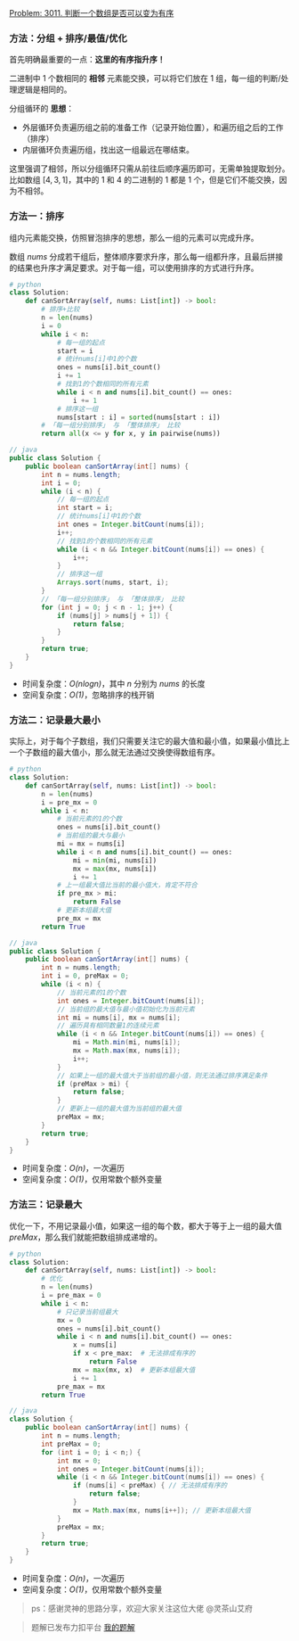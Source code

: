 [Problem: 3011. 判断一个数组是否可以变为有序](https://leetcode.cn/problems/find-if-array-can-be-sorted/description/)

### 方法：分组 + 排序/最值/优化

首先明确最重要的一点：**这里的有序指升序！**

二进制中 $1$ 个数相同的 **相邻** 元素能交换，可以将它们放在 $1$ 组，每一组的判断/处理逻辑是相同的。

分组循环的 **思想**：

- 外层循环负责遍历组之前的准备工作（记录开始位置），和遍历组之后的工作（排序）
- 内层循环负责遍历组，找出这一组最远在哪结束。

这里强调了相邻，所以分组循环只需从前往后顺序遍历即可，无需单独提取划分。比如数组 $[4,3,1]$，其中的 $1$ 和 $4$ 的二进制的 $1$ 都是 $1$ 个，但是它们不能交换，因为不相邻。

### 方法一：排序

组内元素能交换，仿照冒泡排序的思想，那么一组的元素可以完成升序。

数组 $nums$ 分成若干组后，整体顺序要求升序，那么每一组都升序，且最后拼接的结果也升序才满足要求。对于每一组，可以使用排序的方式进行升序。

```Python
# python
class Solution:
    def canSortArray(self, nums: List[int]) -> bool:
        # 排序+比较
        n = len(nums)
        i = 0
        while i < n:
            # 每一组的起点
            start = i
            # 统计nums[i]中1的个数
            ones = nums[i].bit_count()
            i += 1
            # 找到1的个数相同的所有元素
            while i < n and nums[i].bit_count() == ones:
                i += 1
            # 排序这一组
            nums[start : i] = sorted(nums[start : i])
        # 「每一组分别排序」 与 「整体排序」 比较
        return all(x <= y for x, y in pairwise(nums))
```

```java
// java
public class Solution {
    public boolean canSortArray(int[] nums) {
        int n = nums.length;
        int i = 0;
        while (i < n) {
            // 每一组的起点
            int start = i;
            // 统计nums[i]中1的个数
            int ones = Integer.bitCount(nums[i]);
            i++;
            // 找到1的个数相同的所有元素
            while (i < n && Integer.bitCount(nums[i]) == ones) {
                i++;
            }
            // 排序这一组
            Arrays.sort(nums, start, i);
        }
        // 「每一组分别排序」 与 「整体排序」 比较
        for (int j = 0; j < n - 1; j++) {
            if (nums[j] > nums[j + 1]) {
                return false;
            }
        }
        return true;
    }
}
```

- 时间复杂度：_O(nlogn)_，其中 $n$ 分别为 $nums$ 的长度
- 空间复杂度：_O(1)_，忽略排序的栈开销

### 方法二：记录最大最小

实际上，对于每个子数组，我们只需要关注它的最大值和最小值，如果最小值比上一个子数组的最大值小，那么就无法通过交换使得数组有序。

```Python
# python
class Solution:
    def canSortArray(self, nums: List[int]) -> bool:
        n = len(nums)
        i = pre_mx = 0
        while i < n:
            # 当前元素的1的个数
            ones = nums[i].bit_count()
            # 当前组的最大与最小
            mi = mx = nums[i]
            while i < n and nums[i].bit_count() == ones:
                mi = min(mi, nums[i])
                mx = max(mx, nums[i])
                i += 1
            # 上一组最大值比当前的最小值大，肯定不符合
            if pre_mx > mi:
                return False
            # 更新本组最大值
            pre_mx = mx
        return True
```

```java
// java
public class Solution {
    public boolean canSortArray(int[] nums) {
        int n = nums.length;
        int i = 0, preMax = 0;
        while (i < n) {
            // 当前元素的1的个数
            int ones = Integer.bitCount(nums[i]);
            // 当前组的最大值与最小值初始化为当前元素
            int mi = nums[i], mx = nums[i];
            // 遍历具有相同数量1的连续元素
            while (i < n && Integer.bitCount(nums[i]) == ones) {
                mi = Math.min(mi, nums[i]);
                mx = Math.max(mx, nums[i]);
                i++;
            }
            // 如果上一组的最大值大于当前组的最小值，则无法通过排序满足条件
            if (preMax > mi) {
                return false;
            }
            // 更新上一组的最大值为当前组的最大值
            preMax = mx;
        }
        return true;
    }
}
```

- 时间复杂度：_O(n)_，一次遍历
- 空间复杂度：_O(1)_，仅用常数个额外变量

### 方法三：记录最大

优化一下，不用记录最小值，如果这一组的每个数，都大于等于上一组的最大值 $preMax$，那么我们就能把数组排成递增的。

```Python
# python
class Solution:
    def canSortArray(self, nums: List[int]) -> bool:
        # 优化
        n = len(nums)
        i = pre_max = 0
        while i < n:
            # 只记录当前组最大
            mx = 0
            ones = nums[i].bit_count()
            while i < n and nums[i].bit_count() == ones:
                x = nums[i]
                if x < pre_max:  # 无法排成有序的
                    return False
                mx = max(mx, x)  # 更新本组最大值
                i += 1
            pre_max = mx
        return True
```

```java
// java
class Solution {
    public boolean canSortArray(int[] nums) {
        int n = nums.length;
        int preMax = 0;
        for (int i = 0; i < n;) {
            int mx = 0;
            int ones = Integer.bitCount(nums[i]);
            while (i < n && Integer.bitCount(nums[i]) == ones) {
                if (nums[i] < preMax) { // 无法排成有序的
                    return false;
                }
                mx = Math.max(mx, nums[i++]); // 更新本组最大值
            }
            preMax = mx;
        }
        return true;
    }
}
```

- 时间复杂度：_O(n)_，一次遍历
- 空间复杂度：_O(1)_，仅用常数个额外变量

> ps：感谢灵神的思路分享，欢迎大家关注这位大佬 @灵茶山艾府

> 题解已发布力扣平台 [我的题解](https://leetcode.cn/problems/find-if-array-can-be-sorted/solutions/2841938/yi-ti-san-jie-fen-zu-pai-xu-zui-zhi-you-w4f6i/)
